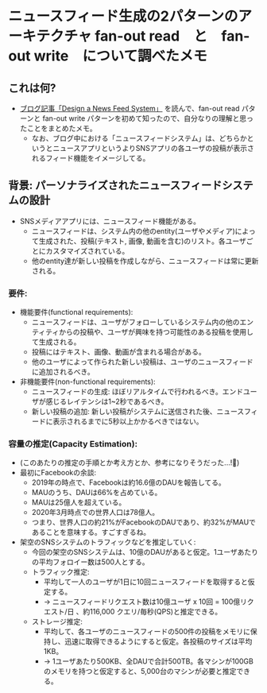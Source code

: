 # ニュースフィード生成の2パターンのアーキテクチャ fan-out read　と　fan-out write　について調べたメモ

## これは何?

- [ブログ記事「Design a News Feed System」](https://liuzhenglaichn.gitbook.io/system-design/news-feed/design-a-news-feed-system) を読んで、fan-out read パターンと fan-out write パターンを初めて知ったので、自分なりの理解と思ったことをまとめたメモ。
  - なお、ブログ中における「ニュースフィードシステム」は、どちらかというとニュースアプリというよりSNSアプリの各ユーザの投稿が表示されるフィード機能をイメージしてる。

## 背景: パーソナライズされたニュースフィードシステムの設計

- SNSメディアアプリには、ニュースフィード機能がある。
  - ニュースフィードは、システム内の他のentity(ユーザやメディア)によって生成された、投稿(テキスト, 画像, 動画を含む)のリスト。各ユーザごとにカスタマイズされている。
  - 他のentity達が新しい投稿を作成しながら、ニュースフィードは常に更新される。

### 要件:

- 機能要件(functional requirements):
  - ニュースフィードは、ユーザがフォローしているシステム内の他のエンティティからの投稿や、ユーザが興味を持つ可能性のある投稿を使用して生成される。
  - 投稿にはテキスト、画像、動画が含まれる場合がある。
  - 他のユーザによって作られた新しい投稿は、ユーザのニュースフィードに追加されるべき。
- 非機能要件(non-functional requirements):
  - ニュースフィードの生成: ほぼリアルタイムで行われるべき。エンドユーザが感じるレイテンシは1~2秒であるべき。
  - 新しい投稿の追加: 新しい投稿がシステムに送信された後、ニュースフィードに表示されるまでに5秒以上かかるべきではない。
  

### 容量の推定(Capacity Estimation):

- (このあたりの推定の手順とか考え方とか、参考になりそうだった...!:thinking:)
- 最初にFacebookの余談:
  - 2019年の時点で、Facebookは約16.6億のDAUを報告してる。
  - MAUのうち、DAUは66%を占めている。
  - MAUは25億人を超えている。
  - 2020年3月時点での世界人口は78億人。
  - つまり、世界人口の約21%がFacebookのDAUであり、約32%がMAUであることを意味する。すごすぎるね。
- 架空のSNSシステムのトラフィックなどを推定していく:
  - 今回の架空のSNSシステムは、10億のDAUがあると仮定。1ユーザあたりの平均フォロイー数は500人とする。
  - トラフィック推定: 
    - 平均して一人のユーザが1日に10回ニュースフィードを取得すると仮定する。
    - → ニュースフィードリクエスト数は10億ユーザ x 10回 = 100億リクエスト/日 、約116,000 クエリ/毎秒(QPS)と推定できる。
  - ストレージ推定:
    - 平均して、各ユーザのニュースフィードの500件の投稿をメモリに保持し、迅速に取得できるようにすると仮定。各投稿のサイズは平均1KB。
    - → 1ユーザあたり500KB、全DAUで合計500TB。各マシンが100GBのメモリを持つと仮定すると、5,000台のマシンが必要と推定できる。


